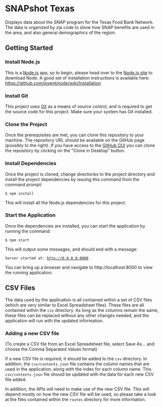 # SNAPshot Texas #

Displays data about the SNAP program for the Texas Food Bank Network. The data
is organized by zip code to show how SNAP benefits are used in the area, and also
general demographics of the region.

## Getting Started ##

### Install Node.js ###

This is a [Node.js](http://nodejs.org/) app, so to begin, please head over to the
[Node.js site](http://nodejs.org/) to download Node. A good set of installation
instructions is available here: https://github.com/joyent/node/wiki/Installation

### Install Git ###

This project uses [Git](http://www.git-scm.com/) as a means of source control, and
is required to get the source code for this project. Make sure your system has
Git installed.

### Clone the Project ###

Once the prerequisites are met, you can clone this repository to your machine.
The repository URL should be available on the GitHub page (possibly to the right).
If you have access to the [GitHub GUI](https://github.com/) you can clone the
repository by clicking on the "Clone in Desktop" button.

### Install Dependencies ###

Once the project is cloned, change directories to the project directory and install
the project dependencies by issuing this command from the command prompt:

<code>$ npm install</code>

This will install all the Node.js dependencies for this project.

### Start the Application ###

Once the dependencies are installed, you can start the application by running the
command:

<code>$ npm start</code>

This will output some messages, and should end with a message:

<code>Server started at: http://0.0.0.0:8000</code>

You can bring up a browser and navigate to http://localhost:8000 to view the running
application.

## CSV Files ##

The data used by the application is all contained within a set of CSV files (which
are very similar to Excel Spreadsheet files). These files are all contained within
the <code>csv</code> directory. As long as the columns remain the same, these files
can be replaced without any other changes needed, and the application will run
with the updated information.

### Adding a new CSV file ###

(To create a CSV file from an Excel Spreadsheet file, select Save As... and choose
the Comma Separated Values format)

If a new CSV file is required, it should be added to the <code>csv</code> directory.
In addition, the <code>csv/contents.json</code> file contains the column names
that are used in the application, along with the index for each column name. This
<code>csv/contents.json</code> file should be updated with the data for each new
CSV file added.

In addition, the APIs will need to make use of the new CSV file. This will depend
mostly on how the new CSV file will be used, so please take a look at the files
contained within the <code>routes</code> directory for more information.
